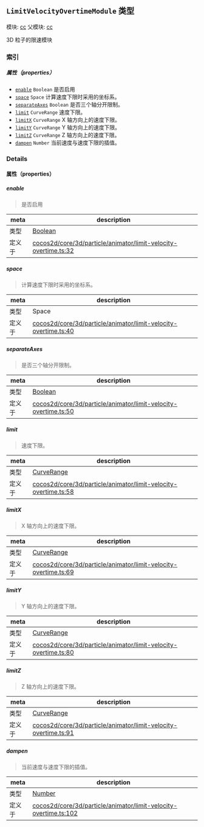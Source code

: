 ## `LimitVelocityOvertimeModule` 类型



模块: [cc](../modules/cc.md)
父模块: [cc](../modules/cc.md)


3D 粒子的限速模块



### 索引

##### 属性（properties）

  - [`enable`](#enable) `Boolean` 是否启用
  - [`space`](#space) `Space` 计算速度下限时采用的坐标系。
  - [`separateAxes`](#separateaxes) `Boolean` 是否三个轴分开限制。
  - [`limit`](#limit) `CurveRange` 速度下限。
  - [`limitX`](#limitx) `CurveRange` X 轴方向上的速度下限。
  - [`limitY`](#limity) `CurveRange` Y 轴方向上的速度下限。
  - [`limitZ`](#limitz) `CurveRange` Z 轴方向上的速度下限。
  - [`dampen`](#dampen) `Number` 当前速度与速度下限的插值。





### Details


#### 属性（properties）


##### enable

> 是否启用

| meta | description |
|------|-------------|
| 类型 | <a href="https://developer.mozilla.org/en/JavaScript/Reference/Global_Objects/Boolean" class="crosslink external" target="_blank">Boolean</a> |
| 定义于 | [cocos2d/core/3d/particle/animator/limit-velocity-overtime.ts:32](https://github.com/cocos-creator/engine/blob/2fda22be5638065a190bc4c97da6548631319aba/cocos2d/core/3d/particle/animator/limit-velocity-overtime.ts#L32) |



##### space

> 计算速度下限时采用的坐标系。

| meta | description |
|------|-------------|
| 类型 | Space |
| 定义于 | [cocos2d/core/3d/particle/animator/limit-velocity-overtime.ts:40](https://github.com/cocos-creator/engine/blob/2fda22be5638065a190bc4c97da6548631319aba/cocos2d/core/3d/particle/animator/limit-velocity-overtime.ts#L40) |



##### separateAxes

> 是否三个轴分开限制。

| meta | description |
|------|-------------|
| 类型 | <a href="https://developer.mozilla.org/en/JavaScript/Reference/Global_Objects/Boolean" class="crosslink external" target="_blank">Boolean</a> |
| 定义于 | [cocos2d/core/3d/particle/animator/limit-velocity-overtime.ts:50](https://github.com/cocos-creator/engine/blob/2fda22be5638065a190bc4c97da6548631319aba/cocos2d/core/3d/particle/animator/limit-velocity-overtime.ts#L50) |



##### limit

> 速度下限。

| meta | description |
|------|-------------|
| 类型 | <a href="../classes/CurveRange.html" class="crosslink">CurveRange</a> |
| 定义于 | [cocos2d/core/3d/particle/animator/limit-velocity-overtime.ts:58](https://github.com/cocos-creator/engine/blob/2fda22be5638065a190bc4c97da6548631319aba/cocos2d/core/3d/particle/animator/limit-velocity-overtime.ts#L58) |



##### limitX

> X 轴方向上的速度下限。

| meta | description |
|------|-------------|
| 类型 | <a href="../classes/CurveRange.html" class="crosslink">CurveRange</a> |
| 定义于 | [cocos2d/core/3d/particle/animator/limit-velocity-overtime.ts:69](https://github.com/cocos-creator/engine/blob/2fda22be5638065a190bc4c97da6548631319aba/cocos2d/core/3d/particle/animator/limit-velocity-overtime.ts#L69) |



##### limitY

> Y 轴方向上的速度下限。

| meta | description |
|------|-------------|
| 类型 | <a href="../classes/CurveRange.html" class="crosslink">CurveRange</a> |
| 定义于 | [cocos2d/core/3d/particle/animator/limit-velocity-overtime.ts:80](https://github.com/cocos-creator/engine/blob/2fda22be5638065a190bc4c97da6548631319aba/cocos2d/core/3d/particle/animator/limit-velocity-overtime.ts#L80) |



##### limitZ

> Z 轴方向上的速度下限。

| meta | description |
|------|-------------|
| 类型 | <a href="../classes/CurveRange.html" class="crosslink">CurveRange</a> |
| 定义于 | [cocos2d/core/3d/particle/animator/limit-velocity-overtime.ts:91](https://github.com/cocos-creator/engine/blob/2fda22be5638065a190bc4c97da6548631319aba/cocos2d/core/3d/particle/animator/limit-velocity-overtime.ts#L91) |



##### dampen

> 当前速度与速度下限的插值。

| meta | description |
|------|-------------|
| 类型 | <a href="https://developer.mozilla.org/en/JavaScript/Reference/Global_Objects/Number" class="crosslink external" target="_blank">Number</a> |
| 定义于 | [cocos2d/core/3d/particle/animator/limit-velocity-overtime.ts:102](https://github.com/cocos-creator/engine/blob/2fda22be5638065a190bc4c97da6548631319aba/cocos2d/core/3d/particle/animator/limit-velocity-overtime.ts#L102) |






